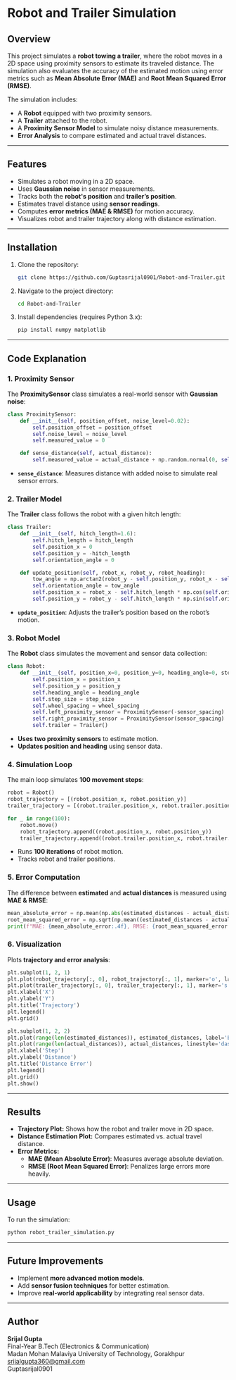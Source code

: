 # Robot and Trailer Simulation

## Overview
This project simulates a **robot towing a trailer**, where the robot moves in a 2D space using proximity sensors to estimate its traveled distance. The simulation also evaluates the accuracy of the estimated motion using error metrics such as **Mean Absolute Error (MAE)** and **Root Mean Squared Error (RMSE)**.

The simulation includes:
- A **Robot** equipped with two proximity sensors.
- A **Trailer** attached to the robot.
- A **Proximity Sensor Model** to simulate noisy distance measurements.
- **Error Analysis** to compare estimated and actual travel distances.

---

## Features
- Simulates a robot moving in a 2D space.
- Uses **Gaussian noise** in sensor measurements.
- Tracks both the **robot's position** and **trailer’s position**.
- Estimates travel distance using **sensor readings**.
- Computes **error metrics (MAE & RMSE)** for motion accuracy.
- Visualizes robot and trailer trajectory along with distance estimation.

---

## Installation

1. Clone the repository:
   ```bash
   git clone https://github.com/Guptasrijal0901/Robot-and-Trailer.git
   ```
2. Navigate to the project directory:
   ```bash
   cd Robot-and-Trailer
   ```
3. Install dependencies (requires Python 3.x):
   ```bash
   pip install numpy matplotlib
   ```

---

## Code Explanation

### 1. **Proximity Sensor**
The **ProximitySensor** class simulates a real-world sensor with **Gaussian noise**:
```python
class ProximitySensor:
    def __init__(self, position_offset, noise_level=0.02):
        self.position_offset = position_offset
        self.noise_level = noise_level
        self.measured_value = 0

    def sense_distance(self, actual_distance):
        self.measured_value = actual_distance + np.random.normal(0, self.noise_level)
```
- **`sense_distance`**: Measures distance with added noise to simulate real sensor errors.

### 2. **Trailer Model**
The **Trailer** class follows the robot with a given hitch length:
```python
class Trailer:
    def __init__(self, hitch_length=1.6):
        self.hitch_length = hitch_length
        self.position_x = 0
        self.position_y = -hitch_length
        self.orientation_angle = 0

    def update_position(self, robot_x, robot_y, robot_heading):
        tow_angle = np.arctan2(robot_y - self.position_y, robot_x - self.position_x)
        self.orientation_angle = tow_angle
        self.position_x = robot_x - self.hitch_length * np.cos(self.orientation_angle)
        self.position_y = robot_y - self.hitch_length * np.sin(self.orientation_angle)
```
- **`update_position`**: Adjusts the trailer’s position based on the robot’s motion.

### 3. **Robot Model**
The **Robot** class simulates the movement and sensor data collection:
```python
class Robot:
    def __init__(self, position_x=0, position_y=0, heading_angle=0, step_size=1.0, sensor_spacing=0.6, wheel_spacing=1.2):
        self.position_x = position_x
        self.position_y = position_y
        self.heading_angle = heading_angle
        self.step_size = step_size
        self.wheel_spacing = wheel_spacing
        self.left_proximity_sensor = ProximitySensor(-sensor_spacing)
        self.right_proximity_sensor = ProximitySensor(sensor_spacing)
        self.trailer = Trailer()
```
- **Uses two proximity sensors** to estimate motion.
- **Updates position and heading** using sensor data.

### 4. **Simulation Loop**
The main loop simulates **100 movement steps**:
```python
robot = Robot()
robot_trajectory = [(robot.position_x, robot.position_y)]
trailer_trajectory = [(robot.trailer.position_x, robot.trailer.position_y, robot.trailer.orientation_angle)]

for _ in range(100):
    robot.move()
    robot_trajectory.append((robot.position_x, robot.position_y))
    trailer_trajectory.append((robot.trailer.position_x, robot.trailer.position_y, robot.trailer.orientation_angle))
```
- Runs **100 iterations** of robot motion.
- Tracks robot and trailer positions.

### 5. **Error Computation**
The difference between **estimated** and **actual distances** is measured using **MAE & RMSE**:
```python
mean_absolute_error = np.mean(np.abs(estimated_distances - actual_distances))
root_mean_squared_error = np.sqrt(np.mean((estimated_distances - actual_distances)**2))
print(f"MAE: {mean_absolute_error:.4f}, RMSE: {root_mean_squared_error:.4f}")
```

### 6. **Visualization**
Plots **trajectory and error analysis**:
```python
plt.subplot(1, 2, 1)
plt.plot(robot_trajectory[:, 0], robot_trajectory[:, 1], marker='o', label='Robot Path')
plt.plot(trailer_trajectory[:, 0], trailer_trajectory[:, 1], marker='s', linestyle='dashed', label='Trailer Path')
plt.xlabel('X')
plt.ylabel('Y')
plt.title('Trajectory')
plt.legend()
plt.grid()

plt.subplot(1, 2, 2)
plt.plot(range(len(estimated_distances)), estimated_distances, label='Estimated Distance')
plt.plot(range(len(actual_distances)), actual_distances, linestyle='dashed', label='Actual Distance')
plt.xlabel('Step')
plt.ylabel('Distance')
plt.title('Distance Error')
plt.legend()
plt.grid()
plt.show()
```
---

## Results
- **Trajectory Plot:** Shows how the robot and trailer move in 2D space.
- **Distance Estimation Plot:** Compares estimated vs. actual travel distance.
- **Error Metrics:**
  - **MAE (Mean Absolute Error)**: Measures average absolute deviation.
  - **RMSE (Root Mean Squared Error)**: Penalizes large errors more heavily.

---

## Usage
To run the simulation:
```bash
python robot_trailer_simulation.py
```

---

## Future Improvements
- Implement **more advanced motion models**.
- Add **sensor fusion techniques** for better estimation.
- Improve **real-world applicability** by integrating real sensor data.

---

## Author
**Srijal Gupta**  
Final-Year B.Tech (Electronics & Communication)  
Madan Mohan Malaviya University of Technology, Gorakhpur  
srijalgupta360@gmail.com  
Guptasrijal0901



